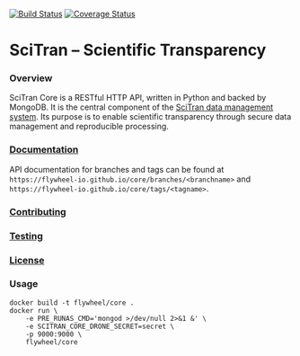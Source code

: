 [![Build Status](https://travis-ci.org/flywheel-io/core.svg?branch=master)](https://travis-ci.org/flywheel-io/core)
[![Coverage Status](https://codecov.io/gh/flywheel-io/core/branch/master/graph/badge.svg)](https://codecov.io/gh/flywheel-io/core/branch/master)

# SciTran – Scientific Transparency

### Overview

SciTran Core is a RESTful HTTP API, written in Python and backed by MongoDB. It is the central component of the [SciTran data management system](https://scitran.github.io). Its purpose is to enable scientific transparency through secure data management and reproducible processing.


### [Documentation](https://flywheel-io.github.io/core)

API documentation for branches and tags can be found at `https://flywheel-io.github.io/core/branches/<branchname>` and
`https://flywheel-io.github.io/core/tags/<tagname>`.

### [Contributing](https://github.com/flywheel-io/core/blob/master/CONTRIBUTING.md)

### [Testing](https://github.com/flywheel-io/core/blob/master/tests/README.md)

### [License](https://github.com/flywheel-io/core/blob/master/LICENSE)


### Usage

```
docker build -t flywheel/core .
docker run \
    -e PRE_RUNAS_CMD='mongod >/dev/null 2>&1 &' \
    -e SCITRAN_CORE_DRONE_SECRET=secret \
    -p 9000:9000 \
    flywheel/core
```
